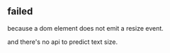 ## failed

because a dom element does not emit a resize event.

and there's no api to predict text size.